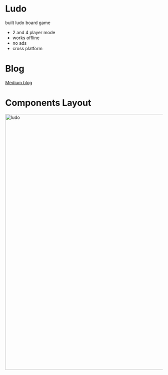 # Ludo

built ludo board game 

- 2 and 4 player mode
- works offline
- no ads
- cross platform

# Blog

[Medium blog](https://harsh-vardhhan.medium.com/i-built-a-120-fps-game-using-flutter-c01ef1d46c1a)

# Components Layout
 
<img width="815" alt="ludo" src="https://github.com/user-attachments/assets/a9cc4093-eef7-4abf-9757-8abf74a1916a">

